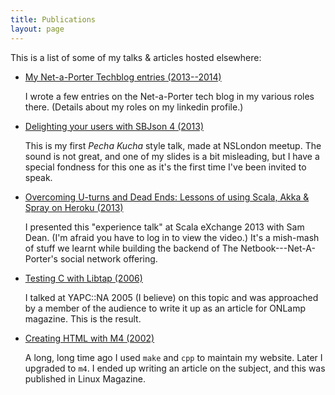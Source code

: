 ```yaml
---
title: Publications
layout: page
---
```


This is a list of some of my talks & articles hosted elsewhere:

- [My Net-a-Porter Techblog entries (2013--2014)](http://techblog.net-a-porter.com/author/stig/)

  I wrote a few entries on the Net-a-Porter tech blog in my various roles
  there. (Details about my roles on my linkedin profile.)

- [Delighting your users with SBJson 4 (2013)](https://vimeo.com/86478323)

  This is my first _Pecha Kucha_ style talk, made at NSLondon meetup. The
  sound is not great, and one of my slides is a bit misleading, but I have a
  special fondness for this one as it's the first time I've been invited to
  speak.

- [Overcoming U-turns and Dead Ends: Lessons of using Scala, Akka & Spray on Heroku (2013)](http://skillsmatter.com/podcast/scala/overcoming-u-turns-and-dead-ends-lessons-of-using-scala-akka-spray-on-heroku)

  I presented this "experience talk" at Scala eXchange 2013 with Sam
  Dean. (I'm afraid you have to log in to view the video.) It's a
  mish-mash of stuff we learnt while building the backend of The
  Netbook---Net-A-Porter's social network offering.

- [Testing C with Libtap (2006)](http://www.onlamp.com/pub/a/onlamp/2006/01/19/libtap.html?CMP=OTC-6YE827253101&ATT=Testing+C+with+Libtap)

  I talked at YAPC::NA 2005 (I believe) on this topic and was approached by a
  member of the audience to write it up as an article for ONLamp magazine.
  This is the result.

- [Creating HTML with M4 (2002)](files/m4.pdf)

  A long, long time ago I used `make` and `cpp` to maintain my website. Later
  I upgraded to `m4`. I ended up writing an article on the subject, and this
  was published in Linux Magazine.

